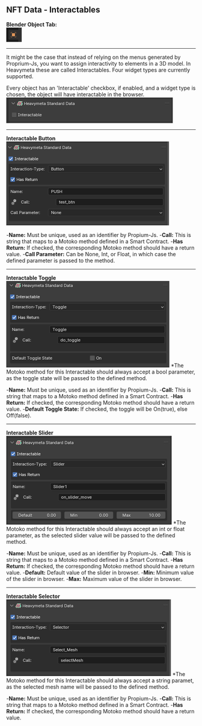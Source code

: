 ## NFT Data - Interactables

**Blender Object Tab:**  
![object_section.png](../../_resources/object_section-1.png)
***

It might be the case that instead of relying on the menus generated by Proprium-Js, you want to assign interactivity to elements in a 3D model.  In Heavymeta these are called Interactables.  Four widget types are currently supported.

Every object has an 'Interactable' checkbox, if enabled, and a widget type is chosen, the object will have interactable in the browser.
![interactables_disabled.png](../../_resources/interactables_disabled-1.png)
***
**Interactable Button**
![interactable_btn.png](../../_resources/interactable_btn-1.png)

-**Name:** Must be unique, used as an identifier by Propium-Js.
-**Call:** This is string that maps to a Motoko method defined in a Smart Contract.
-**Has Return:** If checked, the corresponding Motoko method should have a return value.
-**Call Parameter:** Can be None, Int, or Float, in which case the defined parameter is passed to the method.
***
**Interactable Toggle**
![interactable_toggle.png](../../_resources/interactable_toggle-1.png)
*The Motoko method for this Interactable should always accept a bool parameter, as the toggle state will be passed to the defined method.

-**Name:** Must be unique, used as an identifier by Propium-Js.
-**Call:** This is string that maps to a Motoko method defined in a Smart Contract.
-**Has Return:** If checked, the corresponding Motoko method should have a return value.
-**Default Toggle State:** If checked, the toggle will be On(true), else Off(false).
***
**Interactable Slider**
![interactable_slider.png](../../_resources/interactable_slider-1.png)
*The Motoko method for this Interactable should always accept an int or float parameter, as the selected slider value will be passed to the defined method.

-**Name:** Must be unique, used as an identifier by Propium-Js.
-**Call:** This is string that maps to a Motoko method defined in a Smart Contract.
-**Has Return:** If checked, the corresponding Motoko method should have a return value.
-**Default:** Default value of the slider in browser.
-**Min:** Minimum value of the slider in browser.
-**Max:** Maximum value of the slider in browser.
***
**Interactable Selector**
![interactable_selector.png](../../_resources/interactable_selector-1.png)
*The Motoko method for this Interactable should always accept a string paramet, as the selected mesh name will be passed to the defined method.

-**Name:** Must be unique, used as an identifier by Propium-Js.
-**Call:** This is string that maps to a Motoko method defined in a Smart Contract.
-**Has Return:** If checked, the corresponding Motoko method should have a return value.





